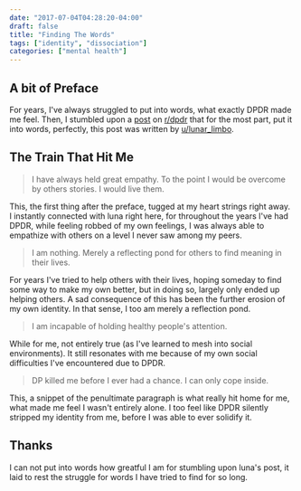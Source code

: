 ```yaml
---
date: "2017-07-04T04:28:20-04:00"
draft: false
title: "Finding The Words"
tags: ["identity", "dissociation"]
categories: ["mental health"]
---
```


## A bit of Preface

For years, I've always struggled to put into words, what exactly DPDR made me
feel. Then, I stumbled upon a [post](https://www.reddit.com/r/dpdr/comments/6ktual/vent_chronic_dp_since_childhood_has_stripped_all/) on [r/dpdr](https://www.reddit.com/r/dpdr) that for the most part, put
it into words, perfectly, this post was written by [u/lunar_limbo](https://www.reddit.com/user/lunar_limbo).

## The Train That Hit Me

> I have always held great empathy. To the point I would be overcome by others stories. I would live them.

This, the first thing after the preface, tugged at my heart strings right away.
I instantly connected with luna right here, for throughout the years I've had
DPDR, while feeling robbed of my own feelings, I was always able to empathize
with others on a level I never saw among my peers.

> I am nothing. Merely a reflecting pond for others to find meaning in their lives. 

For years I've tried to help others with their lives, hoping someday to find
some way to make my own better, but in doing so, largely only ended up helping
others. A sad consequence of this has been the further erosion of my own
identity. In that sense, I too am merely a reflection pond.

> I am incapable of holding healthy people's attention.

While for me, not entirely true (as I've learned to mesh into social
environments). It still resonates with me because of my own social
difficulties I've encountered due to DPDR.

> DP killed me before I ever had a chance. I can only cope inside.

This, a snippet of the penultimate paragraph is what really hit home for me,
what made me feel I wasn't entirely alone. I too feel like DPDR silently
stripped my identity from me, before I was able to ever solidify it.

## Thanks

I can not put into words how greatful I am for stumbling upon luna's post, it
laid to rest the struggle for words I have tried to find for so long.
